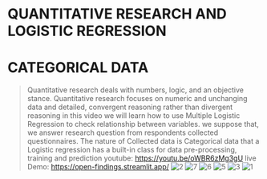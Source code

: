 # QUANTITATIVE RESEARCH AND LOGISTIC REGRESSION
# CATEGORICAL DATA

> Quantitative research deals with numbers, logic, and an objective stance. Quantitative research focuses on numeric and unchanging data and detailed, convergent reasoning rather than divergent reasoning
> in this video we will learn how to use Multiple Logistic Regression to check relationship between variables.  we suppose that, we answer research question from respondents collected questionnaires.  The nature of Collected data is Categorical data that a Logistic regression has a built-in class for data pre-processing, training and prediction
> youtube: https://youtu.be/oWBR6zMg3gU
> live Demo: https://open-findings.streamlit.app/
![2](https://github.com/shamiraty/Quantitative-Research-Logistic-Regression/assets/129072179/e3a68a71-f2ff-41e7-9368-fb620670533c)
![7](https://github.com/shamiraty/Quantitative-Research-Logistic-Regression/assets/129072179/c5debec7-4a17-4356-bb4a-aea6076e616d)
![6](https://github.com/shamiraty/Quantitative-Research-Logistic-Regression/assets/129072179/ce46949e-28df-4fdc-8858-e3f2c4e9667c)
![5](https://github.com/shamiraty/Quantitative-Research-Logistic-Regression/assets/129072179/1380e6da-609a-41f1-9368-ad556c1ccbb4)
![3](https://github.com/shamiraty/Quantitative-Research-Logistic-Regression/assets/129072179/9f5de3eb-b5ff-4765-a960-b6212a12c2d5)
![1](https://github.com/shamiraty/Quantitative-Research-Logistic-Regression/assets/129072179/61daaae4-d7c9-4e81-bda8-7be0e7d0d7d5)

